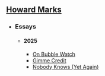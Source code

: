 ## [Howard Marks](https://en.wikipedia.org/wiki/Howard_Marks_(investor))
- ### Essays
	- #### 2025
		- [On Bubble Watch](https://www.oaktreecapital.com/insights/memo/on-bubble-watch)
		- [Gimme Credit](https://www.oaktreecapital.com/insights/memo/gimme-credit)
		- [Nobody Knows (Yet Again)](https://www.oaktreecapital.com/insights/memo/nobody-knows-yet-again)